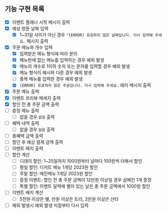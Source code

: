 ## 기능 구현 목록

- [x]  이벤트 플래너 시작 메시지 출력
- [x]  예상 방문 날짜 입력
    - [x]  1~31일 사이가 아닌 경우 `"[ERROR] 유효하지 않은 날짜입니다. 다시 입력해 주세요.` 메시지 출력
- [x]  주문 메뉴와 개수 입력
    - [x]  입력받은 메뉴 형식에 따라 분리
    - [x]  메뉴판에 없는 메뉴를 입력하는 경우 예외 발생
    - [x]  메뉴의 개수로 1이하 숫자 또는 문자를 입력할 경우 예외 발생
    - [x]  메뉴 형식이 예시와 다른 경우 예외 발생
    - [ ]  중복 메뉴를 입력한 경우 예외 발생
    - [x]  `[ERROR] 유효하지 않은 주문입니다. 다시 입력해 주세요.` 에러 메시지 출력
- [x]  주문 메뉴 출력
- [x]  이벤트 프리뷰 메세지 출력
- [x]  할인 전 총 주문 금액 출력
- [ ]  증정 메뉴 출력
    - [ ]  없을 경우 `없음` 출력
- [ ]  혜택 내역 출력
    - [ ]  없을 경우 `없음` 출력
- [ ]  총혜택 금액 출력
- [ ]  할인 후 예상 결제 금액 출력
- [ ]  이벤트 배지 출력
- [ ]  할인 계산
    - [ ]  디데이 할인: 1~25일까지 1000원부터 날마다 100원씩 더해서 할인
    - [ ]  평일 할인: 디저트 메뉴 1개당 2023원 할인
    - [ ]  주말 할인: 메인메뉴 1개당 2023원 할인
    - [ ]  증정 이벤트: 할인 전 총 주문 금액이 12만원 이상일 경우 샴페인 1개 증정
    - [ ]  특별 할인: 이벤트 달력에 별이 있는 날은 총 주문 금액에서 1000원 할인
- [ ]  이벤트 배지 계산
    - [ ]  5천원 이상은 별, 만원 이상은 트리, 2만원 이상은 산타
- [ ] 예외 발생시 예외 발생 지점부터 다시 입력